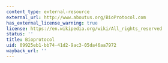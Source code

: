 ```yaml
---
content_type: external-resource
external_url: http://www.aboutus.org/BioProtocol.com
has_external_license_warning: true
license: https://en.wikipedia.org/wiki/All_rights_reserved
status: ''
title: Bioprotocol
uid: 09925eb1-bb74-41d2-9ac3-05da46aa7972
wayback_url: ''
---
```

